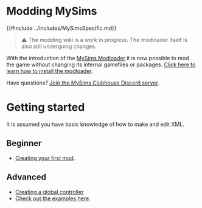 # Modding MySims

{{#include ../includes/MySimsSpecific.md}}

> ⚠️ The modding wiki is a work in progress.
> The modloader itself is also still undergoing changes.

With the introduction of the [MySims Modloader](https://github.com/ThuverX/MySimsModLoader) it is now possible to mod the game without changing its internal gamefiles or packages. [Click here to learn how to install the modloader](./Installing.md).

Have questions? [Join the MySims Clubhouse Discord server](https://discord.gg/2j9mU6zNJH).

# Getting started
It is assumed you have basic knowledge of how to make and edit XML.

## Beginner
- [Creating your first mod](HowTo/FirstMod.md).

## Advanced

- [Creating a global controller](HowTo/GlobalMod.md)
- [Check out the examples here](https://github.com/ThuverX/MySimsModLoader/tree/main/examples).

